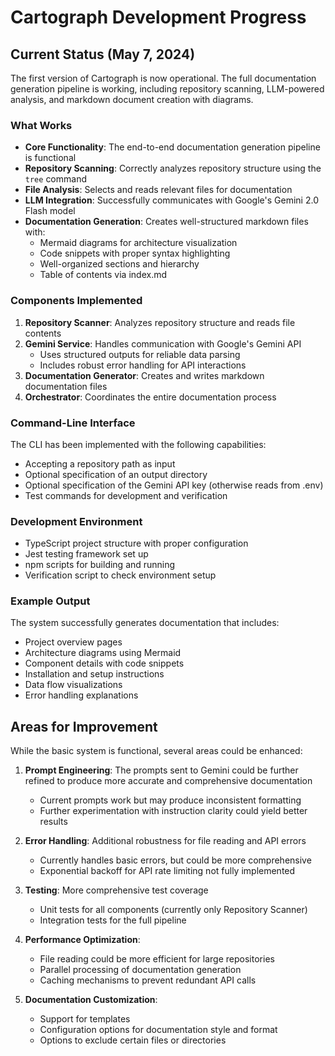 # Cartograph Development Progress

## Current Status (May 7, 2024)

The first version of Cartograph is now operational. The full documentation generation pipeline is working, including repository scanning, LLM-powered analysis, and markdown document creation with diagrams.

### What Works

- **Core Functionality**: The end-to-end documentation generation pipeline is functional
- **Repository Scanning**: Correctly analyzes repository structure using the `tree` command
- **File Analysis**: Selects and reads relevant files for documentation
- **LLM Integration**: Successfully communicates with Google's Gemini 2.0 Flash model
- **Documentation Generation**: Creates well-structured markdown files with:
  - Mermaid diagrams for architecture visualization
  - Code snippets with proper syntax highlighting
  - Well-organized sections and hierarchy
  - Table of contents via index.md

### Components Implemented

1. **Repository Scanner**: Analyzes repository structure and reads file contents
2. **Gemini Service**: Handles communication with Google's Gemini API
   - Uses structured outputs for reliable data parsing
   - Includes robust error handling for API interactions
3. **Documentation Generator**: Creates and writes markdown documentation files
4. **Orchestrator**: Coordinates the entire documentation process

### Command-Line Interface

The CLI has been implemented with the following capabilities:

- Accepting a repository path as input
- Optional specification of an output directory
- Optional specification of the Gemini API key (otherwise reads from .env)
- Test commands for development and verification

### Development Environment

- TypeScript project structure with proper configuration
- Jest testing framework set up
- npm scripts for building and running
- Verification script to check environment setup

### Example Output

The system successfully generates documentation that includes:

- Project overview pages
- Architecture diagrams using Mermaid
- Component details with code snippets
- Installation and setup instructions
- Data flow visualizations
- Error handling explanations

## Areas for Improvement

While the basic system is functional, several areas could be enhanced:

1. **Prompt Engineering**: The prompts sent to Gemini could be further refined to produce more accurate and comprehensive documentation

   - Current prompts work but may produce inconsistent formatting
   - Further experimentation with instruction clarity could yield better results

2. **Error Handling**: Additional robustness for file reading and API errors

   - Currently handles basic errors, but could be more comprehensive
   - Exponential backoff for API rate limiting not fully implemented

3. **Testing**: More comprehensive test coverage

   - Unit tests for all components (currently only Repository Scanner)
   - Integration tests for the full pipeline

4. **Performance Optimization**:

   - File reading could be more efficient for large repositories
   - Parallel processing of documentation generation
   - Caching mechanisms to prevent redundant API calls

5. **Documentation Customization**:
   - Support for templates
   - Configuration options for documentation style and format
   - Options to exclude certain files or directories
